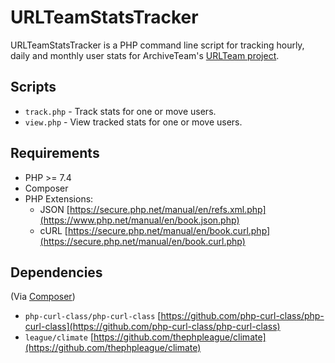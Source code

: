 # URLTeamStatsTracker 

URLTeamStatsTracker is a PHP command line script for tracking hourly, daily and monthly user stats for ArchiveTeam's [URLTeam project](https://tracker.archiveteam.org:1338/).

## Scripts
* `track.php` - Track stats for one or move users.
* `view.php` - View tracked stats for one or move users.

## Requirements

* PHP >= 7.4
* Composer
* PHP Extensions:
	* JSON [https://secure.php.net/manual/en/refs.xml.php](https://www.php.net/manual/en/book.json.php)
	* cURL [https://secure.php.net/manual/en/book.curl.php](https://secure.php.net/manual/en/book.curl.php)

## Dependencies
(Via [Composer](https://getcomposer.org/))

* `php-curl-class/php-curl-class` [https://github.com/php-curl-class/php-curl-class](https://github.com/php-curl-class/php-curl-class)
* `league/climate` [https://github.com/thephpleague/climate](https://github.com/thephpleague/climate)

